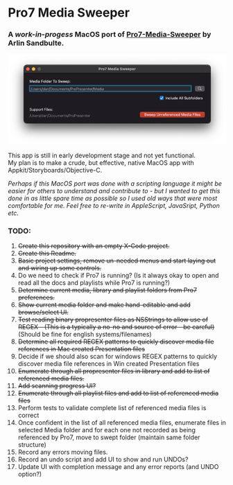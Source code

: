 # Pro7 Media Sweeper
### A *work-in-progess* MacOS port of [Pro7-Media-Sweeper](https://github.com/arlinsandbulte/Pro7-Media-Sweeper) by Arlin Sandbulte.
![Screenshot](ScreenShot.png)

This app is still in early development stage and not yet functional.  
My plan is to make a crude, but effective, native MacOS app with Appkit/Storyboards/Objective-C.  

*Perhaps if this MacOS port was done with a scripting language it might be easier for others to understand and contribute to - but I wanted to get this done in as little spare time as possible so I used old ways that were most comfortable for me.  Feel free to re-write in AppleScript, JavaSript, Python etc.*


### TODO:
1. ~~Create this repository with an empty X-Code project.~~
2. ~~Create this Readme.~~
3. ~~Basic project settings, remove un-needed menus and start laying out and wiring up some controls.~~
4. Do we need to check if Pro7 is running? (Is it always okay to open and read all the docs and playlists while Pro7 is running?)
5. ~~Determine current media, library and playlist folders from Pro7 preferences.~~
6. ~~Show current media folder and make hand-editable and add browse/select UI.~~
7. ~~Test reading binary propresenter files as NSStrings to allow use of REGEX - (This is a typically a no-no and source of error - be careful)~~ (Should be fine for english systems/filenames)
8. ~~Determine all required REGEX patterns to quickly discover media file references in Mac created Presentation files~~
9. Decide if we should also scan for windows REGEX patterns to quickly discover media file references in Win created Presentation files
10. ~~Enumerate through all propresenter files in library and add to list of referenced media files.~~
11. ~~Add scanning progress UI?~~
12. ~~Enumerate through all playlist files and add to list of referenced media files~~
13. Perform tests to validate complete list of referenced media files is correct
14. Once confident in the list of all referenced media files, enumerate files in selected Media folder and for each one not recorded as being referenced by Pro7, move to swept folder (maintain same folder structure)
15. Record any errors moving files.
16. Record an undo script and add UI to show and run UNDOs?
17. Update UI with completion message and any error reports (and UNDO option?)

